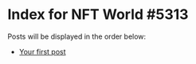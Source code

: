 # Index for NFT World #5313
Posts will be displayed in the order below:

- [Your first post](./001-first.md)


